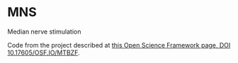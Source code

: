 # MNS
Median nerve stimulation

Code from the project described at [this Open Science Framework page, DOI 10.17605/OSF.IO/MTBZF](https://osf.io/mtbzf/). 
